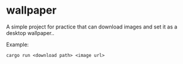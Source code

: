 # wallpaper

A simple project for practice that can download images and set it as a desktop wallpaper..

Example:

```
cargo run <download path> <image url>
```
